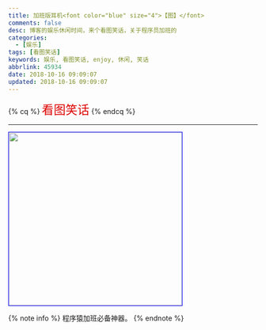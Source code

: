 ```yaml
---
title: 加班版耳机<font color="blue" size="4">【图】</font>
comments: false
desc: 博客的娱乐休闲时间，来个看图笑话，关于程序员加班的
categories:
  - [娱乐]
tags: [看图笑话]
keywords: 娱乐, 看图笑话, enjoy, 休闲, 笑话
abbrlink: 45934
date: 2018-10-16 09:09:07
updated: 2018-10-16 09:09:07
---
```


{% cq %}
<font color="#dd0000" size="5">看图笑话</font>
{% endcq %}

<!--more-->
<hr />

<img src="enjoy_jiaban.jpg" width="350" style="border:1.5px solid blue"/>

<br/>

{% note info %}
程序猿加班必备神器。
{% endnote %}
